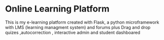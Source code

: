 # Online Learning Platform
This is my e-learning platform created with Flask, a python microframework with LMS (learning managment system) and forums plus Drag and drop quizes ,autocorrection , interactive admin and student dashboared
